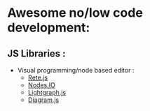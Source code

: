 # Awesome no/low code development:

## JS Libraries :
- Visual programming/node based editor :
  - [Rete.js](https://rete.js.org/)
  - [Nodes.IO](https://nodes.io/)
  - [Lightgraph.js](https://github.com/jagenjo/litegraph.js)
  - [Diagram.js](https://github.com/bpmn-io/diagram-js)
